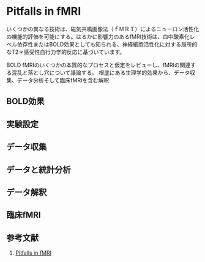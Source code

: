 # Pitfalls in fMRI

いくつかの異なる技術は、磁気共鳴画像法（ｆＭＲＩ）によるニューロン活性化の機能的評価を可能にする。はるかに影響力のあるfMRI技術は、血中酸素化レベル依存性またはBOLD効果としても知られる、神経細胞活性化に対する局所的なT2＊感受性血行力学的反応に基づいています。

BOLD fMRIのいくつかの本質的なプロセスと仮定をレビューし、fMRIの関連する混乱と落とし穴について議論する。
根底にある生理学的効果から、データ収集、データ分析そして臨床fMRIを含む解釈  

## BOLD効果

## 実験設定

## データ収集

## データと統計分析

## データ解釈

## 臨床fMRI


## 参考文献
1. [Pitfalls in fMRI](https://link.springer.com/article/10.1007/s00330-009-1456-9)
